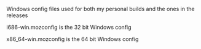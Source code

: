 Windows config files used for both my personal builds and the ones in the releases

i686-win.mozconfig is the 32 bit Windows config 

x86_64-win.mozconfig is the 64 bit Windows config